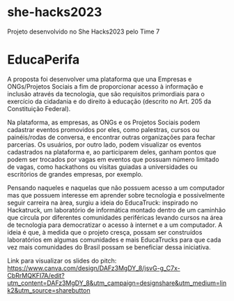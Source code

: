 # she-hacks2023
Projeto desenvolvido no She Hacks2023 pelo Time 7

# EducaPerifa

A proposta foi desenvolver uma plataforma que una Empresas e ONGs/Projetos Sociais a fim de proporcionar acesso à informação e inclusão através da tecnologia, que são requisitos primordiais para o exercício da cidadania e do direito à educação (descrito no Art. 205 da Constituição Federal).

Na plataforma, as empresas, as ONGs e os Projetos Sociais podem cadastrar eventos promovidos por eles, como palestras, cursos ou painéis/rodas de conversa, e encontrar outras organizações para fechar parcerias.
Os usuários, por outro lado, podem visualizar os eventos cadastrados na plataforma e, ao participarem deles, ganham pontos que podem ser trocados por vagas em eventos que possuam número limitado de vagas, como hackathons ou visitas guiadas a universidades ou escritórios de grandes empresas, por exemplo.

Pensando naqueles e naquelas que não possuem acesso a um computador mas que possuem interesse em aprender sobre tecnologia e possivelmente seguir carreira na àrea, surgiu a ideia do EducaTruck: inspirado no Hackatruck, um laboratório de informática montado dentro de um caminhão que circula por diferentes comunidades periféricas levando cursos na área de tecnologia para democratizar o acesso à internet e a um computador.
A ideia é que, à medida que o projeto cresça, possam ser construídos laboratórios em algumas comunidades e mais EducaTrucks para que cada vez mais comunidades do Brasil possam se beneficiar dessa iniciativa.

Link para visualizar os slides do pitch: https://www.canva.com/design/DAFz3MgDY_8/jsvG-g_C7x-CbRrMQKFI7A/edit?utm_content=DAFz3MgDY_8&utm_campaign=designshare&utm_medium=link2&utm_source=sharebutton 

